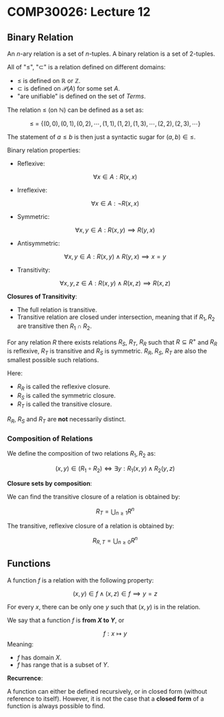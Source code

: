 # COMP30026: Lecture 12

## Binary Relation

An $n$-ary relation is a set of $n$-tuples. A binary relation is a set of $2$-tuples.

All of "$\leq$", "$\subset$" is a relation defined on different domains:

- $\leq$ is defined on $\mathbb{R}$ or $\mathbb{Z}$.
- $\subset$ is defined on $\mathcal{P}(A)$ for some set $A$.
- "are unifiable" is defined on the set of $Terms$.

The relation $\leq$ (on $\mathbb{N}$) can be defined as a set as:

$$
\leq \ = \ \{(0,0),(0,1),(0,2),\cdots,(1,1),(1,2),(1,3),\cdots,(2,2),(2,3),\cdots\}
$$

The statement of $a \leq b$ is then just a syntactic sugar for $(a,b)\in\leq$.

Binary relation properties:

- Reflexive: 

$$
\forall x \in A : R(x,x)
$$
- Irreflexive: 

$$
\forall x \in A : \neg R(x,x)
$$

- Symmetric: 

$$
\forall x,y \in A : R(x,y) \implies R(y,x)
$$
- Antisymmetric: 

$$
\forall x,y \in A : R(x,y) \wedge R(y,x) \implies x = y
$$
- Transitivity: 

$$
\forall x,y,z \in A : R(x,y) \wedge R(x,z) \implies R(x,z)
$$

**Closures of Transitivity**:
- The full relation is transitive.
- Transitive relation are closed under intersection, meaning that if $R_1, R_2$ are transitive then $R_1 \cap R_2$.

For any relation $R$ there exists relations $R_S$, $R_T$, $R_R$ such that $R \subseteq R^+$ and $R_R$ is reflexive, $R_T$ is transitive and $R_S$ is symmetric. $R_R$, $R_S$, $R_T$ are also the smallest possible such relations.

Here:

- $R_R$ is called the reflexive closure.
- $R_S$ is called the symmetric closure.
- $R_T$ is called the transitive closure.

$R_R$, $R_S$ and $R_T$ are **not** necessarily distinct.

### Composition of Relations

We define the composition of two relations $R_1,R_2$ as:

$$
(x, y) \in (R_1 \circ R_2) \iff \exists y : R_1(x,y)\wedge R_2(y,z)
$$

**Closure sets by composition**:

We can find the transitive closure of a relation is obtained by:

$$
R_T = \bigcup_{n \geq 1}R^n
$$

The transitive, reflexive closure of a relation is obtained by:

$$
R_{R,T} = \bigcup_{n \geq 0}R^n
$$

## Functions

A function $f$ is a relation with the following property:

$$
(x,y) \in f \wedge (x,z) \in f \implies y = z
$$

For every $x$, there can be only one $y$ such that $(x,y)$ is in the relation.

We say that a function $f$ is **from $X$ to $Y$**, or

$$
f : x\mapsto y
$$
Meaning:

- $f$ has domain $X$.
- $f$ has range that is a subset of $Y$.

**Recurrence**:

A function can either be defined recursively, or in closed form (without reference to itself). However, it is not the case that a **closed form** of a function is always possible to find.